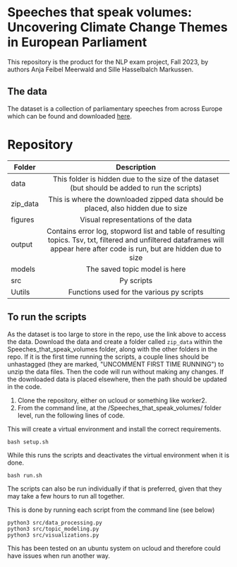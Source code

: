 # Speeches that speak volumes: Uncovering Climate Change Themes in European Parliament

This repository is the product for the NLP exam project, Fall 2023, by authors Anja Feibel Meerwald and Sille Hasselbalch Markussen.  

## The data

The dataset is a collection of parliamentary speeches from across Europe which can be found and downloaded [here](https://www.clarin.si/repository/xmlui/handle/11356/1864).


# Repository 

| Folder         | Description          
| ------------- |:-------------:
| data   | This folder is hidden due to the size of the dataset (but should be added to run the scripts)  
| zip_data  | This is where the downloaded zipped data should be placed, also hidden due to size 
| figures  | Visual representations of the data       
| output  |  Contains error log, stopword list and table of resulting topics. Tsv, txt, filtered and unfiltered dataframes will appear here after code is run, but are hidden due to size 
| models  | The saved topic model is here    
| src  | Py scripts 
| Uutils  | Functions used for the various py scripts        


## To run the scripts 

As the dataset is too large to store in the repo, use the link above to access the data. Download the data and create a folder called  ```zip_data``` within the Speeches_that_speak_volumes folder, along with the other folders in the repo. If it is the first time running the scripts, a couple lines should be unhastagged (they are marked, "UNCOMMENT FIRST TIME RUNNING") to unzip the data files. Then the code will run without making any changes. If the downloaded data is placed elsewhere, then the path should be updated in the code.

1. Clone the repository, either on ucloud or something like worker2.
2. From the command line, at the /Speeches_that_speak_volumes/ folder level, run the following lines of code. 

This will create a virtual environment and install the correct requirements.
``` 
bash setup.sh
```
While this runs the scripts and deactivates the virtual environment when it is done. 
```
bash run.sh
```

The scripts can also be run individually if that is preferred, given that they may take a few hours to run all together. 

This is done by running each script from the command line (see below)
```
python3 src/data_processing.py
python3 src/topic_modeling.py
python3 src/visualizations.py
```

This has been tested on an ubuntu system on ucloud and therefore could have issues when run another way.

